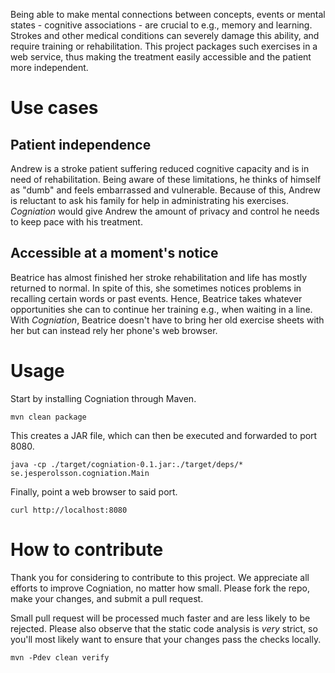 Being able to make mental connections between concepts, events or mental
states - cognitive associations - are crucial to e.g., memory and learning.
Strokes and other medical conditions can severely damage this ability, and
require training or rehabilitation. This project packages such exercises in
a web service, thus making the treatment easily accessible and the patient
more independent.

# Use cases

## Patient independence

Andrew is a stroke patient suffering reduced cognitive capacity and is in need of rehabilitation. Being aware of these limitations, he thinks of himself as "dumb" and feels embarrassed and vulnerable. Because of this, Andrew is reluctant to ask his family for help in administrating his exercises. _Cogniation_ would give Andrew the amount of privacy and control he needs to keep pace with his treatment.

## Accessible at a moment's notice

Beatrice has almost finished her stroke rehabilitation and life has mostly returned to normal. In spite of this, she sometimes notices problems in recalling certain words or past events. Hence, Beatrice takes whatever opportunities she can to continue her training e.g., when waiting in a line. With _Cogniation_, Beatrice doesn't have to bring her old exercise sheets with her but can instead rely her phone's web browser.

# Usage

Start by installing Cogniation through Maven.

`mvn clean package`

This creates a JAR file, which can then be executed and forwarded to port 8080.

`java -cp ./target/cogniation-0.1.jar:./target/deps/* se.jesperolsson.cogniation.Main`

Finally, point a web browser to said port.

`curl http://localhost:8080`

# How to contribute

Thank you for considering to contribute to this project. We appreciate all
efforts to improve Cogniation, no matter how small. Please fork the repo, make
your changes, and submit a pull request.

Small pull request will be processed much faster and are less likely to be
rejected. Please also observe that the static code analysis is _very_ strict,
so you'll most likely want to ensure that your changes pass the checks locally. 

`mvn -Pdev clean verify`
